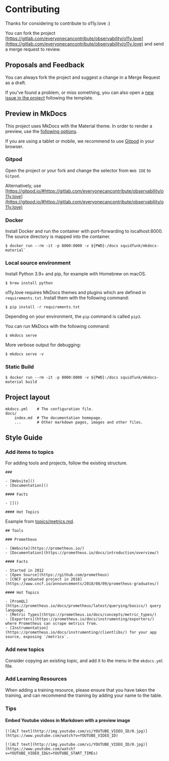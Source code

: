 
# Contributing

Thanks for considering to contribute to o11y.love :)

You can fork the project [https://gitlab.com/everyonecancontribute/observability/o11y.love](https://gitlab.com/everyonecancontribute/observability/o11y.love) and send a merge request to review.

## Proposals and Feedback

You can always fork the project and suggest a change in a Merge Request as a draft. 

If you've found a problem, or miss something, you can also open a [new issue in the project](https://gitlab.com/everyonecancontribute/observability/o11y.love/-/issues/new?issuable_template=default) following the template.


## Preview in MkDocs

This project uses MkDocs with the Material theme. In order to render a preview, use the [following options](https://squidfunk.github.io/mkdocs-material/creating-your-site/#previewing-as-you-write).

If you are using a tablet or mobile, we recommend to use [Gitpod](#gitpod) in your browser.

### Gitpod

Open the project or your fork and change the selector from `Web IDE` to `Gitpod`.

Alternatively, use [https://gitpod.io/#https://gitlab.com/everyonecancontribute/observability/o11y.love](https://gitpod.io/#https://gitlab.com/everyonecancontribute/observability/o11y.love)

### Docker

Install Docker and run the container with port-forwarding to localhost:8000. The source directory is mapped into the container.

```
$ docker run --rm -it -p 8000:8000 -v ${PWD}:/docs squidfunk/mkdocs-material`
```

### Local source environment

Install Python 3.9+ and pip, for example with Homebrew on macOS.

```
$ brew install python
```

o11y.love requires MkDocs themes and plugins which are defined in `requirements.txt`. Install them with the following command:

```
$ pip install -r requirements.txt
```

Depending on your environment, the `pip` command is called `pip3`.

You can run MkDocs with the following command:

```
$ mkdocs serve
```

More verbose output for debugging:

```
$ mkdocs serve -v
```


### Static Build

```shell
$ docker run --rm -it -p 8000:8000 -v ${PWD}:/docs squidfunk/mkdocs-material build
```

## Project layout

    mkdocs.yml    # The configuration file.
    docs/
        index.md  # The documentation homepage.
        ...       # Other markdown pages, images and other files.

## Style Guide

### Add items to topics 

For adding tools and projects, follow the existing structure.

```
### 

- [Website]()
- [Documentation]()

#### Facts

- []()

#### Hot Topics 
```

Example from [topics/metrics.md](topics/metrics.md).

```
## Tools

### Prometheus 

- [Website](https://prometheus.io/)
- [Documentation](https://prometheus.io/docs/introduction/overview/)

#### Facts

- Started in 2012
- [Open Source](https://github.com/prometheus)
- [CNCF graduated project in 2018](https://www.cncf.io/announcements/2018/08/09/prometheus-graduates/)

#### Hot Topics 

- [PromQL](https://prometheus.io/docs/prometheus/latest/querying/basics/) query language.
- [Metric Types](https://prometheus.io/docs/concepts/metric_types/)
- [Exporters](https://prometheus.io/docs/instrumenting/exporters/) where Prometheus can scrape metrics from.
- [Instrumentation](https://prometheus.io/docs/instrumenting/clientlibs/) for your app source, exposing `/metrics`. 
```

### Add new topics

Consider copying an existing topic, and add it to the menu in the `mkdocs.yml` file. 

### Add Learning Resources

When adding a training resource, please ensure that you have taken the training, and can recommend the training by adding your name to the table. 

### Tips

#### Embed Youtube videos in Markdown with a preview image

```
[![ALT text](http://img.youtube.com/vi/YOUTUBE_VIDEO_ID/0.jpg)](https://www.youtube.com/watch?v=YOUTUBE_VIDEO_ID)

[![ALT text](http://img.youtube.com/vi/YOUTUBE_VIDEO_ID/0.jpg)](https://www.youtube.com/watch?v=YOUTUBE_VIDEO_ID&t=YOUTUBE_START_TIMEs)
```
